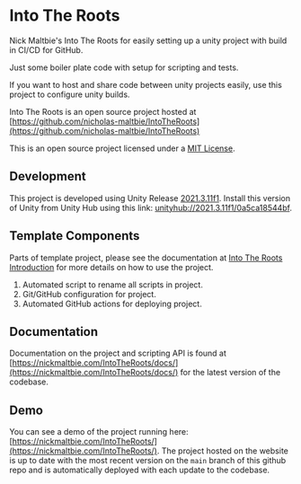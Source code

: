# Into The Roots

Nick Maltbie's Into The Roots for
easily setting up a unity project
with build in CI/CD for GitHub.

Just some boiler plate code with setup for
scripting and tests.

If you want to host and share code between unity projects easily,
use this project to configure unity builds.

Into The Roots is an open source project hosted at
[https://github.com/nicholas-maltbie/IntoTheRoots](https://github.com/nicholas-maltbie/IntoTheRoots)

This is an open source project licensed under a [MIT License](LICENSE.txt).

## Development

This project is developed using Unity Release [2021.3.11f1](https://unity3d.com/unity/whats-new/2021.3.11).
Install this version of Unity from Unity Hub using this link:
[unityhub://2021.3.11f1/0a5ca18544bf](unityhub://2021.3.11f1/0a5ca18544bf).

## Template Components

Parts of template project, please see the documentation at
[Into The Roots Introduction](https://nickmaltbie.com/IntoTheRoots/docs/manual/introduction.html)
for more details on how to use the project.

1. Automated script to rename all scripts in project.
1. Git/GitHub configuration for project.
1. Automated GitHub actions for deploying project.

## Documentation

Documentation on the project and scripting API is found at
[https://nickmaltbie.com/IntoTheRoots/docs/](https://nickmaltbie.com/IntoTheRoots/docs/)
for the latest version of the codebase.

## Demo

You can see a demo of the project running here:
[https://nickmaltbie.com/IntoTheRoots/](https://nickmaltbie.com/IntoTheRoots/).
The project hosted on the website is up to date with the most recent
version on the `main` branch of this github repo
and is automatically deployed with each update to the codebase.
